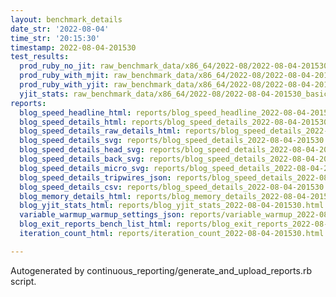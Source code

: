```yaml
---
layout: benchmark_details
date_str: '2022-08-04'
time_str: '20:15:30'
timestamp: 2022-08-04-201530
test_results:
  prod_ruby_no_jit: raw_benchmark_data/x86_64/2022-08/2022-08-04-201530_basic_benchmark_prod_ruby_no_jit.json
  prod_ruby_with_mjit: raw_benchmark_data/x86_64/2022-08/2022-08-04-201530_basic_benchmark_prod_ruby_with_mjit.json
  prod_ruby_with_yjit: raw_benchmark_data/x86_64/2022-08/2022-08-04-201530_basic_benchmark_prod_ruby_with_yjit.json
  yjit_stats: raw_benchmark_data/x86_64/2022-08/2022-08-04-201530_basic_benchmark_yjit_stats.json
reports:
  blog_speed_headline_html: reports/blog_speed_headline_2022-08-04-201530.html
  blog_speed_details_html: reports/blog_speed_details_2022-08-04-201530.html
  blog_speed_details_raw_details_html: reports/blog_speed_details_2022-08-04-201530.raw_details.html
  blog_speed_details_svg: reports/blog_speed_details_2022-08-04-201530.svg
  blog_speed_details_head_svg: reports/blog_speed_details_2022-08-04-201530.head.svg
  blog_speed_details_back_svg: reports/blog_speed_details_2022-08-04-201530.back.svg
  blog_speed_details_micro_svg: reports/blog_speed_details_2022-08-04-201530.micro.svg
  blog_speed_details_tripwires_json: reports/blog_speed_details_2022-08-04-201530.tripwires.json
  blog_speed_details_csv: reports/blog_speed_details_2022-08-04-201530.csv
  blog_memory_details_html: reports/blog_memory_details_2022-08-04-201530.html
  blog_yjit_stats_html: reports/blog_yjit_stats_2022-08-04-201530.html
  variable_warmup_warmup_settings_json: reports/variable_warmup_2022-08-04-201530.warmup_settings.json
  blog_exit_reports_bench_list_html: reports/blog_exit_reports_2022-08-04-201530.bench_list.html
  iteration_count_html: reports/iteration_count_2022-08-04-201530.html

---
```

Autogenerated by continuous_reporting/generate_and_upload_reports.rb script.
